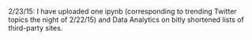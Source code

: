 2/23/15: I have uploaded one ipynb (corresponding to trending Twitter topics the night of 2/22/15) and Data Analytics on bitly
shortened lists of third-party sites. 
